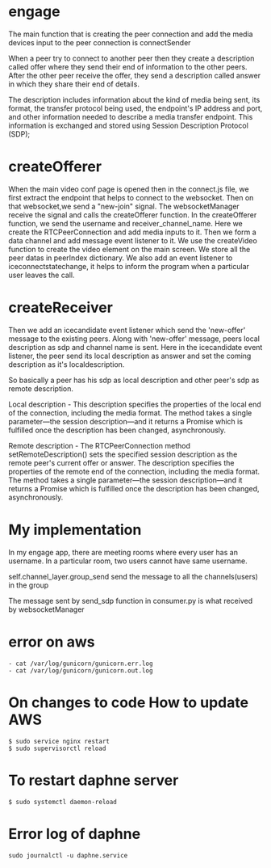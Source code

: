 # engage
 
The main function that is creating the peer connection and add the media devices input to the peer connection is connectSender

When a peer try to connect to another peer then they create a description called offer where they send their end of information to the other peers. After the other peer receive the offer, they send a description called answer in which they share their end of details. 

The description includes information about the kind of media being sent, its format, the transfer protocol being used, the endpoint's IP address and port, and other information needed to describe a media transfer endpoint. This information is exchanged and stored using Session Description Protocol (SDP);

# createOfferer
When the main video conf page is opened then in the connect.js file, we first extract the endpoint that helps to connect to the websocket. Then on that websocket,we send a "new-join" signal. The websocketManager receive the signal and calls the createOfferer function. In the createOfferer function, we send the username and receiver_channel_name. Here we create the RTCPeerConnection and add media inputs to it. Then we form a data channel and add message event listener to it.
We use the createVideo function to create the video element on the main screen.
We store all the peer datas in peerIndex dictionary.
We also add an event listener to iceconnectstatechange, it helps to inform the program when a particular user leaves the call.

# createReceiver
Then we add an icecandidate event listener which send the 'new-offer' message to the existing peers. Along with 'new-offer' message, peers local description as sdp and channel name is sent.
Here in the icecandidate event listener, the peer send its local description as answer and set the coming description as it's localdescription.

So basically a peer has his sdp as local description and other peer's sdp as remote description.

Local description - This description specifies the properties of the local end of the connection, including the media format. The method takes a single parameter—the session description—and it returns a Promise which is fulfilled once the description has been changed, asynchronously.

Remote description - The RTCPeerConnection method setRemoteDescription() sets the specified session description as the remote peer's current offer or answer. The description specifies the properties of the remote end of the connection, including the media format. The method takes a single parameter—the session description—and it returns a Promise which is fulfilled once the description has been changed, asynchronously.

# My implementation
In my engage app, there are meeting rooms where every user has an username. In a particular room, two users cannot have same username.

self.channel_layer.group_send send the message to all the channels(users) in the group

The message sent by send_sdp function in consumer.py is what received by websocketManager

# error on aws

    - cat /var/log/gunicorn/gunicorn.err.log
    - cat /var/log/gunicorn/gunicorn.out.log

# On changes to code How to update AWS

    $ sudo service nginx restart
    $ sudo supervisorctl reload

# To restart daphne server
    $ sudo systemctl daemon-reload

# Error log of daphne
    sudo journalctl -u daphne.service